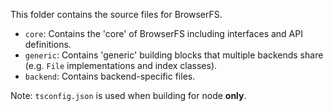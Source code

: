 This folder contains the source files for BrowserFS.

-   `core`: Contains the 'core' of BrowserFS including interfaces and API definitions.
-   `generic`: Contains 'generic' building blocks that multiple backends share (e.g. `File` implementations and index classes).
-   `backend`: Contains backend-specific files.

Note: `tsconfig.json` is used when building for node **only**.
